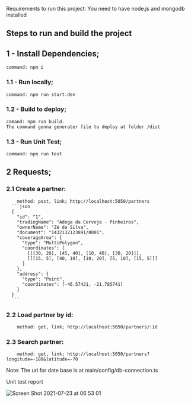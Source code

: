 Requirements to run this project: You need to have node.js and mongodb installed

## Steps to run and build the project

## 1 - Install Dependencies;
    command: npm i

### 1.1 - Run locally;
    command: npm run start:dev 

### 1.2 - Build to deploy;
    comand: npm run build.
    The command gonna generater file to deploy at folder /dist

### 1.3 - Run Unit Test;
    command: npm run test

## 2 Requests;

### 2.1 Create a partner: 
        method: post, link; http://localhost:5050/partners 
      ```json
      {
        "id": "1", 
        "tradingName": "Adega da Cerveja - Pinheiros",
        "ownerName": "Zé da Silva",
        "document": "1432132123891/0001",
        "coverageArea": { 
          "type": "MultiPolygon", 
          "coordinates": [
            [[[30, 20], [45, 40], [10, 40], [30, 20]]], 
            [[[15, 5], [40, 10], [10, 20], [5, 10], [15, 5]]]
          ]
        },
        "address": { 
          "type": "Point",
          "coordinates": [-46.57421, -21.785741]
        }
      }
      ```

### 2.2 Load partner by id: 
        method: get, link; http://localhost:5050/partners/:id

### 2.3 Search partner:
        method: get, link; http://localhost:5050/partners?longitude=-180&latitude=-70


Note: The uri for date base is at main/config/db-connection.ts 

Unit test report

![Screen Shot 2021-07-23 at 06 53 01](https://user-images.githubusercontent.com/11844937/126766585-6adabbf3-4b67-44cc-8ec9-123f197c3ec4.png)

